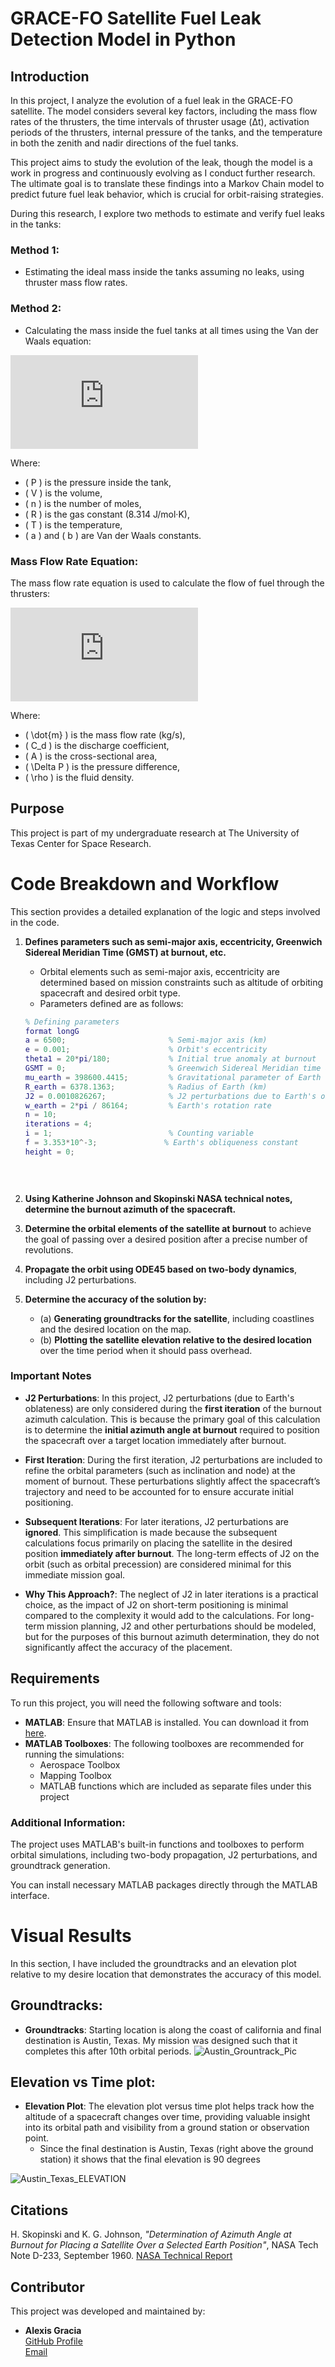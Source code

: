 # GRACE-FO Satellite Fuel Leak Detection Model in Python

## Introduction

In this project, I analyze the evolution of a fuel leak in the GRACE-FO satellite. The model considers several key factors, including the mass flow rates of the thrusters, the time intervals of thruster usage (Δt), activation periods of the thrusters, internal pressure of the tanks, and the temperature in both the zenith and nadir directions of the fuel tanks. 

This project aims to study the evolution of the leak, though the model is a work in progress and continuously evolving as I conduct further research. The ultimate goal is to translate these findings into a Markov Chain model to predict future fuel leak behavior, which is crucial for orbit-raising strategies. 

During this research, I explore two methods to estimate and verify fuel leaks in the tanks:

### **Method 1:**

  - Estimating the ideal mass inside the tanks assuming no leaks, using thruster mass flow rates. 
  
### **Method 2:** 

  - Calculating the mass inside the fuel tanks at all times using the Van der Waals equation:

  ![Van der Waals equation](https://latex.codecogs.com/png.latex?P%28V%29%20%3D%20%5Cfrac%7BnRT%7D%7BV-nb%7D%20-%20%5Cfrac%7Ba%7D%7BV%5E2%7D)

  Where:
  - \( P \) is the pressure inside the tank,
  - \( V \) is the volume,
  - \( n \) is the number of moles,
  - \( R \) is the gas constant (8.314 J/mol·K),
  - \( T \) is the temperature,
  - \( a \) and \( b \) are Van der Waals constants.

### Mass Flow Rate Equation:

The mass flow rate equation is used to calculate the flow of fuel through the thrusters:

  ![Mass Flow Rate equation](https://latex.codecogs.com/png.latex?%5Cdot%7Bm%7D%20%3D%20C_d%20A%20%5Csqrt%7B%5Cfrac%7B2%20%5CDelta%20P%7D%7B%5Crho%7D%7D)

  Where:
  - \( \dot{m} \) is the mass flow rate (kg/s),
  - \( C_d \) is the discharge coefficient,
  - \( A \) is the cross-sectional area,
  - \( \Delta P \) is the pressure difference,
  - \( \rho \) is the fluid density.

## Purpose

This project is part of my undergraduate research at The University of Texas Center for Space Research.





# Code Breakdown and Workflow

This section provides a detailed explanation of the logic and steps involved in the code.

1. **Defines parameters such as semi-major axis, eccentricity, Greenwich Sidereal Meridian Time (GMST) at burnout, etc.**

   - Orbital elements such as semi-major axis, eccentricity are determined based on mission constraints such as altitude of orbiting spacecraft and desired orbit type.
   - Parameters defined are as follows:

   ```MATLAB
   % Defining parameters
   format longG
   a = 6500;                       % Semi-major axis (km)
   e = 0.001;                      % Orbit's eccentricity
   theta1 = 20*pi/180;             % Initial true anomaly at burnout
   GSMT = 0;                       % Greenwich Sidereal Meridian time at burnout
   mu_earth = 398600.4415;         % Gravitational parameter of Earth (km^3/s^2)
   R_earth = 6378.1363;            % Radius of Earth (km)
   J2 = 0.0010826267;              % J2 perturbations due to Earth's obliqueness
   w_earth = 2*pi / 86164;         % Earth's rotation rate
   n = 10;
   iterations = 4;
   i = 1;                          % Counting variable
   f = 3.353*10^-3;               % Earth's obliqueness constant
   height = 0;

     
         
2. **Using Katherine Johnson and Skopinski NASA technical notes, determine the burnout azimuth of the spacecraft.**

3. **Determine the orbital elements of the satellite at burnout** to achieve the goal of passing over a desired position after a precise number of revolutions.

4. **Propagate the orbit using ODE45 based on two-body dynamics**, including J2 perturbations.

5. **Determine the accuracy of the solution by:**
   - (a) **Generating groundtracks for the satellite**, including coastlines and the desired location on the map.
   - (b) **Plotting the satellite elevation relative to the desired location** over the time period when it should pass overhead.


### Important Notes

- **J2 Perturbations**: In this project, J2 perturbations (due to Earth's oblateness) are only considered during the **first iteration** of the burnout azimuth calculation.
                        This is because the primary goal of this calculation is to determine the **initial azimuth angle at burnout** required to position the spacecraft
                        over a target location immediately after burnout.
                        
  
- **First Iteration**: During the first iteration, J2 perturbations are included to refine the orbital parameters (such as inclination and node) at the moment of burnout.
                       These perturbations slightly affect the spacecraft’s trajectory and need to be accounted for to ensure accurate initial positioning.

- **Subsequent Iterations**: For later iterations, J2 perturbations are **ignored**. This simplification is made because the subsequent calculations focus primarily on
                             placing the satellite in the desired position **immediately after burnout**. The long-term effects of J2 on the orbit (such as orbital precession)
                             are considered minimal for this immediate mission goal.

- **Why This Approach?**: The neglect of J2 in later iterations is a practical choice, as the impact of J2 on short-term positioning is minimal compared to the complexity
                          it would add to the calculations. For long-term mission planning, J2 and other perturbations should be modeled, but for the purposes of this burnout
                          azimuth determination, they do not significantly affect the accuracy of the placement.




  
## Requirements

To run this project, you will need the following software and tools:

- **MATLAB**: Ensure that MATLAB is installed. You can download it from [here](https://www.mathworks.com/products/matlab.html).
- **MATLAB Toolboxes**: The following toolboxes are recommended for running the simulations:
  - Aerospace Toolbox
  - Mapping Toolbox
  - MATLAB functions which are included as separate files under this project 

### Additional Information:
The project uses MATLAB's built-in functions and toolboxes to perform orbital simulations, including two-body propagation, J2 perturbations, and groundtrack generation.

You can install necessary MATLAB packages directly through the MATLAB interface.


# Visual Results
In this section, I have included the groundtracks and an elevation plot relative to my desire location that demonstrates the accuracy of this model.

## Groundtracks: 

- **Groundtracks**: Starting location is along the coast of california and final destination is Austin, Texas. My mission was designed such that it completes this after 10th orbital periods.
![Austin_Grountrack_Pic](https://github.com/user-attachments/assets/95396d28-e579-4f98-964d-ea55ac6b8ee7)
    
## Elevation vs Time plot: 

- **Elevation Plot**: The elevation plot versus time plot helps track how the altitude of a spacecraft changes over time, providing valuable insight into its orbital path and visibility from a ground station or observation point. 
   - Since the final destination is Austin, Texas (right above the ground station) it shows that the final elevation is 90 degrees

![Austin_Texas_ELEVATION](https://github.com/user-attachments/assets/dbe41be2-75e8-48ee-8ffe-a421fe4186d0)

## Citations

H. Skopinski and K. G. Johnson, *"Determination of Azimuth Angle at Burnout for Placing a Satellite Over a Selected Earth Position"*, NASA Tech Note D-233, September 1960. [NASA Technical Report](https://ntrs.nasa.gov/citations/19980227091)


## Contributor

This project was developed and maintained by:

- **Alexis Gracia**  
  [GitHub Profile](https://github.com/AlexisGGracia)  
  [Email](mailto:agg3455@my.utexas.edu)
